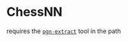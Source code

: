 # ChessNN

requires the [`pgn-extract`](https://www.cs.kent.ac.uk/people/staff/djb/pgn-extract/) tool in the path

